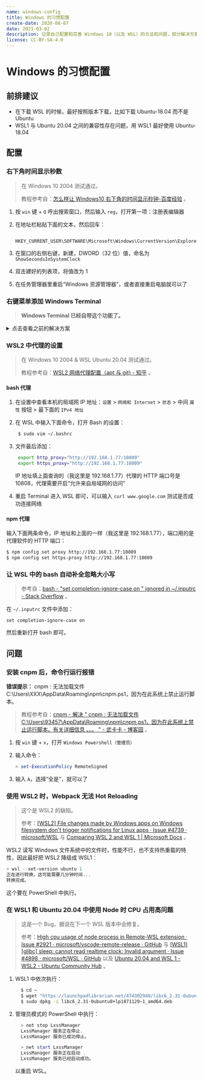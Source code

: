 ```yaml
---
name: windows-config
title: Windows 的习惯配置
create-date: 2020-08-07
date: 2021-03-02
description: 记录自己配置和完善 Windows 10（以及 WSL）的方法和问题，部分解决方案可能会随系统更新而失效。
license: CC-BY-SA-4.0
---
```


# Windows 的习惯配置

## 前排建议

- 在下载 WSL 的时候，最好按照版本下载，比如下载 Ubuntu-18.04 而不是 Ubuntu
- WSL1 与 Ubuntu 20.04 之间的兼容性存在问题，用 WSL1 最好使用 Ubuntu-18.04

## 配置

### 右下角时间显示秒数

> 在 Windows 10 2004 测试通过。
>
> 教程参考自：[怎么样让 Windows10 右下角的时间显示秒钟-百度经验](https://jingyan.baidu.com/article/4ae03de3e3c3d03eff9e6be7.html) 。

1. 按 `win` 键 + `Q` 呼出搜索窗口，然后输入 `reg`，打开第一项：注册表编辑器

2. 在地址栏粘贴下面的文本，然后回车：

   ```
    HKEY_CURRENT_USER\SOFTWARE\Microsoft\Windows\CurrentVersion\Explorer\Advanced
   ```

3. 在窗口的右侧右键，新建，DWORD（32 位）值，命名为 `ShowSecondsInSystemClock`

4. 双击建好的列表项，将值改为 1

5. 在任务管理器里重启“Windows 资源管理器”，或者直接重启电脑就可以了

### 右键菜单添加 Windows Terminal

> **Windows Terminal 已经自带这个功能了。**

<details>
 <summary>点击查看之前的解决方案</summary>

> 在 Windows 10 2004 测试通过。
>
> 教程参考自：[将 Windows Terminal 添加到右键菜单 · GitHub](https://gist.github.com/Garwih/b4ec0d853e0f3093874e919ace7fce2f) 。

1. 新建 `.reg` 文件，内容如下（**注意需要替换自己的用户名**）：

   ```
     Windows Registry Editor Version 5.00

     [HKEY_CLASSES_ROOT\Directory\Background\shell\wt]
     @="Windows Terminal Here"

     [HKEY_CLASSES_ROOT\Directory\Background\shell\wt\command]
     @="C:\\Users\\你的用户名\\AppData\\Local\\Microsoft\\WindowsApps\\wt.exe"
   ```

2. 双击运行，即可添加到右键菜单

3. 还需要修改 Terminal 的路径为当前路径。打开 Windows Terminal 的设置，添加下面这一行：

   ```json
    "startingDirectory": null
   ```

   添加完成后是这个样子的：

   ```json
   {
     "profiles": {
       "defaults": {},
       "list": [
         {
           // Make changes here to the powershell.exe profile.
           "guid": "{61c54bbd-c2c6-5271-96e7-009a87ff44bf}",
           "name": "Windows PowerShell",
           "commandline": "powershell.exe",
           "hidden": false,
           "startingDirectory": null
         }
       ]
     }
   }
   ```

</details>

### WSL2 中代理的设置

> 在 Windows 10 2004 & WSL Ubuntu 20.04 测试通过。
>
> 教程参考自：[WSL2 网络代理配置（apt 与 git) - 知乎](https://zhuanlan.zhihu.com/p/108927713) 。

#### bash 代理

1. 在设置中查看本机的局域网 IP 地址：`设置` > `网络和 Internet` > `状态` > 中间 `属性` 按钮 > 最下面的 `IPv4 地址`

2. 在 WSL 中输入下面命令，打开 Bash 的设置：

   ```bash
    $ sudo vim ~/.bashrc
   ```

3. 文件最后添加：

   ```bash
    export http_proxy="http://192.168.1.77:10809"
    export https_proxy="http://192.168.1.77:10809"
   ```

   IP 地址填上面查询的（我这里是 192.168.1.77）代理的 HTTP 端口号是 10808，代理需要开启“允许来自局域网的访问”

4. 重启 Terminal 进入 WSL 即可，可以输入 `curl www.google.com` 测试是否成功连接网络

#### npm 代理

输入下面两条命令，IP 地址和上面的一样（我这里是 192.168.1.77），端口用的是代理软件的 HTTP 端口：

```bash
$ npm config set proxy http://192.168.1.77:10809
$ npm config set https-proxy http://192.168.1.77:10809
```

### 让 WSL 中的 bash 自动补全忽略大小写

> 参考自：[bash - "set completion-ignore-case on " ignored in ~/.inputrc - Stack Overflow](https://stackoverflow.com/questions/43102223/set-completion-ignore-case-on-ignored-in-inputrc) 。

在 `~/.inputrc` 文件中添加：

```
set completion-ignore-case on
```

然后重新打开 bash 即可。

## 问题

### 安装 cnpm 后，命令行运行报错

**错误提示：** cnpm : 无法加载文件 C:\Users\XXX\AppData\Roaming\npm\cnpm.ps1，因为在此系统上禁止运行脚本。

> 教程参考自：[cnpm - 解决 " cnpm : 无法加载文件 C:\Users\93457\AppData\Roaming\npm\cnpm.ps1，因为在此系统上禁止运行脚本。有关详细信息 。。。 " - 武卡卡 - 博客园](https://www.cnblogs.com/500m/p/11634969.html) 。

1. 按 `win` 键 + `x`，打开 `Windows Powershell（管理员）`

2. 输入命令：

   ```powershell
   > set-ExecutionPolicy RemoteSigned
   ```

3. 输入 `A`，选择“全是”，就可以了

### 使用 WSL2 时，Webpack 无法 Hot Reloading

> 这个是 WSL2 的缺陷。
>
> 参考：[[WSL2] File changes made by Windows apps on Windows filesystem don't trigger notifications for Linux apps · Issue #4739 · microsoft/WSL](https://github.com/microsoft/WSL/issues/4739) 与 [Comparing WSL 2 and WSL 1 | Microsoft Docs](https://docs.microsoft.com/en-us/windows/wsl/compare-versions#exceptions-for-using-wsl-1-rather-than-wsl-2) 。

WSL2 读写 Windows 文件系统中的文件时，性能不行，也不支持热重载的特性，因此最好把 WSL2 降级成 WSL1：

```powershell
> wsl --set-version ubuntu 1
正在进行转换，这可能需要几分钟时间...
转换完成。
```

这个要在 PowerShell 中执行。

### 在 WSL1 和 Ubuntu 20.04 中使用 Node 时 CPU 占用高问题

> 这是一个 Bug，据说在下一个 WSL 版本中会修复。
>
> 参考：[High cpu usage of node process in Remote-WSL extension · Issue #2921 · microsoft/vscode-remote-release · GitHub](https://github.com/microsoft/vscode-remote-release/issues/2921) 与 [[WSL1] [glibc] sleep: cannot read realtime clock: Invalid argument · Issue #4898 · microsoft/WSL · GitHub](https://github.com/microsoft/WSL/issues/4898) 以及 [Ubuntu 20.04 and WSL 1 - WSL2 - Ubuntu Community Hub](https://discourse.ubuntu.com/t/ubuntu-20-04-and-wsl-1/15291/4) 。

1. WSL1 中依次执行：

   ```bash
     $ cd ~
     $ wget "https://launchpadlibrarian.net/474302949/libc6_2.31-0ubuntu8+lp1871129~1_amd64.deb"
     $ sudo dpkg -i libc6_2.31-0ubuntu8+lp1871129~1_amd64.deb
   ```

2. 管理员模式的 PowerShell 中执行：

   ```powershell
     > net stop LxssManager
     LxssManager 服务正在停止.
     LxssManager 服务已成功停止。

     > net start LxssManager
     LxssManager 服务正在启动 .
     LxssManager 服务已经启动成功。
   ```

   以重启 WSL。
